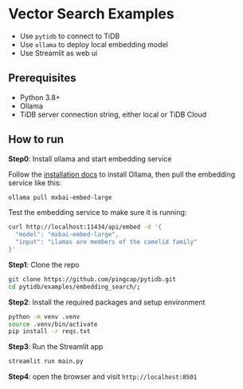 # Vector Search Examples

* Use `pytidb` to connect to TiDB
* Use `ollama` to deploy local embedding model
* Use Streamlit as web ui


## Prerequisites
* Python 3.8+
* Ollama
* TiDB server connection string, either local or TiDB Cloud


## How to run

**Step0**: Install ollama and start embedding service

Follow the [installation docs](https://ollama.com/download) to install Ollama, then pull the embedding service like this:

```bash
ollama pull mxbai-embed-large
```

Test the embedding service to make sure it is running:

```bash
curl http://localhost:11434/api/embed -d '{
  "model": "mxbai-embed-large",
  "input": "Llamas are members of the camelid family"
}'
```

**Step1**: Clone the repo

```bash
git clone https://github.com/pingcap/pytidb.git
cd pytidb/examples/embedding_search/;
```

**Step2**: Install the required packages and setup environment

```bash
python -m venv .venv
source .venv/bin/activate
pip install -r reqs.txt
```

**Step3**: Run the Streamlit app

```bash
streamlit run main.py
```

**Step4**: open the browser and visit `http://localhost:8501`
